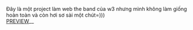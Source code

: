Đây là một project làm web the band của w3 nhưng mình không làm giống hoàn toàn và còn hơi sơ sài một chút=)))<br />
[PREVIEW](https://ngocshintrannn.github.io/project-1-theband/)__
